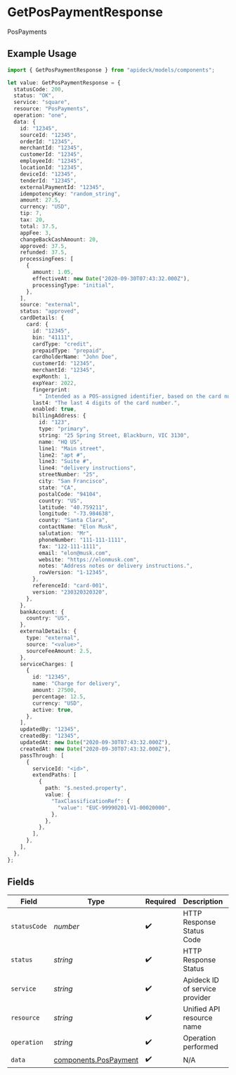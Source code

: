 # GetPosPaymentResponse

PosPayments

## Example Usage

```typescript
import { GetPosPaymentResponse } from "apideck/models/components";

let value: GetPosPaymentResponse = {
  statusCode: 200,
  status: "OK",
  service: "square",
  resource: "PosPayments",
  operation: "one",
  data: {
    id: "12345",
    sourceId: "12345",
    orderId: "12345",
    merchantId: "12345",
    customerId: "12345",
    employeeId: "12345",
    locationId: "12345",
    deviceId: "12345",
    tenderId: "12345",
    externalPaymentId: "12345",
    idempotencyKey: "random_string",
    amount: 27.5,
    currency: "USD",
    tip: 7,
    tax: 20,
    total: 37.5,
    appFee: 3,
    changeBackCashAmount: 20,
    approved: 37.5,
    refunded: 37.5,
    processingFees: [
      {
        amount: 1.05,
        effectiveAt: new Date("2020-09-30T07:43:32.000Z"),
        processingType: "initial",
      },
    ],
    source: "external",
    status: "approved",
    cardDetails: {
      card: {
        id: "12345",
        bin: "41111",
        cardType: "credit",
        prepaidType: "prepaid",
        cardholderName: "John Doe",
        customerId: "12345",
        merchantId: "12345",
        expMonth: 1,
        expYear: 2022,
        fingerprint:
          " Intended as a POS-assigned identifier, based on the card number, to identify the card across multiple locations within a single application.",
        last4: "The last 4 digits of the card number.",
        enabled: true,
        billingAddress: {
          id: "123",
          type: "primary",
          string: "25 Spring Street, Blackburn, VIC 3130",
          name: "HQ US",
          line1: "Main street",
          line2: "apt #",
          line3: "Suite #",
          line4: "delivery instructions",
          streetNumber: "25",
          city: "San Francisco",
          state: "CA",
          postalCode: "94104",
          country: "US",
          latitude: "40.759211",
          longitude: "-73.984638",
          county: "Santa Clara",
          contactName: "Elon Musk",
          salutation: "Mr",
          phoneNumber: "111-111-1111",
          fax: "122-111-1111",
          email: "elon@musk.com",
          website: "https://elonmusk.com",
          notes: "Address notes or delivery instructions.",
          rowVersion: "1-12345",
        },
        referenceId: "card-001",
        version: "230320320320",
      },
    },
    bankAccount: {
      country: "US",
    },
    externalDetails: {
      type: "external",
      source: "<value>",
      sourceFeeAmount: 2.5,
    },
    serviceCharges: [
      {
        id: "12345",
        name: "Charge for delivery",
        amount: 27500,
        percentage: 12.5,
        currency: "USD",
        active: true,
      },
    ],
    updatedBy: "12345",
    createdBy: "12345",
    updatedAt: new Date("2020-09-30T07:43:32.000Z"),
    createdAt: new Date("2020-09-30T07:43:32.000Z"),
    passThrough: [
      {
        serviceId: "<id>",
        extendPaths: [
          {
            path: "$.nested.property",
            value: {
              "TaxClassificationRef": {
                "value": "EUC-99990201-V1-00020000",
              },
            },
          },
        ],
      },
    ],
  },
};
```

## Fields

| Field                                                          | Type                                                           | Required                                                       | Description                                                    | Example                                                        |
| -------------------------------------------------------------- | -------------------------------------------------------------- | -------------------------------------------------------------- | -------------------------------------------------------------- | -------------------------------------------------------------- |
| `statusCode`                                                   | *number*                                                       | :heavy_check_mark:                                             | HTTP Response Status Code                                      | 200                                                            |
| `status`                                                       | *string*                                                       | :heavy_check_mark:                                             | HTTP Response Status                                           | OK                                                             |
| `service`                                                      | *string*                                                       | :heavy_check_mark:                                             | Apideck ID of service provider                                 | square                                                         |
| `resource`                                                     | *string*                                                       | :heavy_check_mark:                                             | Unified API resource name                                      | PosPayments                                                    |
| `operation`                                                    | *string*                                                       | :heavy_check_mark:                                             | Operation performed                                            | one                                                            |
| `data`                                                         | [components.PosPayment](../../models/components/pospayment.md) | :heavy_check_mark:                                             | N/A                                                            |                                                                |